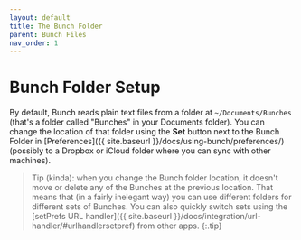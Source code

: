 ```yaml
---
layout: default
title: The Bunch Folder
parent: Bunch Files
nav_order: 1
---
```

# Bunch Folder Setup

By default, Bunch reads plain text files from a folder at `~/Documents/Bunches` (that's a folder called "Bunches" in your Documents folder). You can change the location of that folder using the __Set__ button next to the Bunch Folder in [Preferences]({{ site.baseurl }}/docs/using-bunch/preferences/) (possibly to a Dropbox or iCloud folder where you can sync with other machines).

> Tip (kinda): when you change the Bunch folder location, it doesn't move or delete any of the Bunches at the previous location. That means that (in a fairly inelegant way) you can use different folders for different sets of Bunches. You can also quickly switch sets using the [setPrefs URL handler]({{ site.baseurl }}/docs/integration/url-handler/#urlhandlersetpref) from other apps.
{:.tip}

